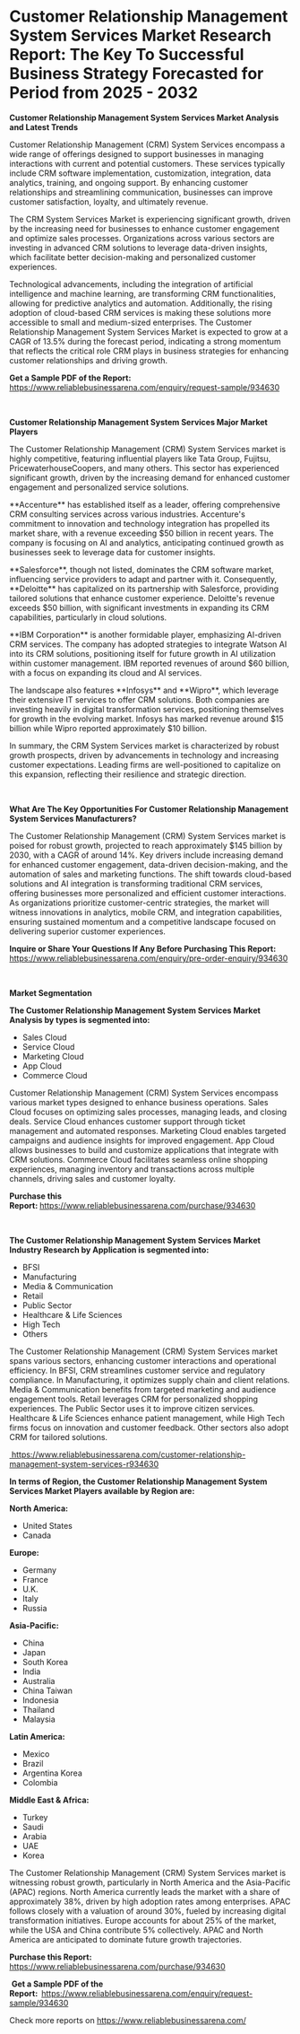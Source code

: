 <p><h1>Customer Relationship Management System Services Market Research Report: The Key To Successful Business Strategy Forecasted for Period from 2025 - 2032</h1></p><p><strong>Customer Relationship Management System Services Market Analysis and Latest Trends</strong></p>
<p><p>Customer Relationship Management (CRM) System Services encompass a wide range of offerings designed to support businesses in managing interactions with current and potential customers. These services typically include CRM software implementation, customization, integration, data analytics, training, and ongoing support. By enhancing customer relationships and streamlining communication, businesses can improve customer satisfaction, loyalty, and ultimately revenue.</p><p>The CRM System Services Market is experiencing significant growth, driven by the increasing need for businesses to enhance customer engagement and optimize sales processes. Organizations across various sectors are investing in advanced CRM solutions to leverage data-driven insights, which facilitate better decision-making and personalized customer experiences. </p><p>Technological advancements, including the integration of artificial intelligence and machine learning, are transforming CRM functionalities, allowing for predictive analytics and automation. Additionally, the rising adoption of cloud-based CRM services is making these solutions more accessible to small and medium-sized enterprises. The Customer Relationship Management System Services Market is expected to grow at a CAGR of 13.5% during the forecast period, indicating a strong momentum that reflects the critical role CRM plays in business strategies for enhancing customer relationships and driving growth.</p></p>
<p><strong>Get a Sample PDF of the Report:&nbsp;</strong> <a href="https://www.reliablebusinessarena.com/enquiry/request-sample/934630?utm_campaign=3010&utm_medium=2&utm_source=Github&utm_content=ia&utm_term=07032025&utm_id=customer-relationship-management-system-services">https://www.reliablebusinessarena.com/enquiry/request-sample/934630</a></p>
<p>&nbsp;</p>
<p><strong>Customer Relationship Management System Services Major Market Players</strong></p>
<p><p>The Customer Relationship Management (CRM) System Services market is highly competitive, featuring influential players like Tata Group, Fujitsu, PricewaterhouseCoopers, and many others. This sector has experienced significant growth, driven by the increasing demand for enhanced customer engagement and personalized service solutions.</p><p>**Accenture** has established itself as a leader, offering comprehensive CRM consulting services across various industries. Accenture's commitment to innovation and technology integration has propelled its market share, with a revenue exceeding $50 billion in recent years. The company is focusing on AI and analytics, anticipating continued growth as businesses seek to leverage data for customer insights.</p><p>**Salesforce**, though not listed, dominates the CRM software market, influencing service providers to adapt and partner with it. Consequently, **Deloitte** has capitalized on its partnership with Salesforce, providing tailored solutions that enhance customer experience. Deloitte's revenue exceeds $50 billion, with significant investments in expanding its CRM capabilities, particularly in cloud solutions.</p><p>**IBM Corporation** is another formidable player, emphasizing AI-driven CRM services. The company has adopted strategies to integrate Watson AI into its CRM solutions, positioning itself for future growth in AI utilization within customer management. IBM reported revenues of around $60 billion, with a focus on expanding its cloud and AI services.</p><p>The landscape also features **Infosys** and **Wipro**, which leverage their extensive IT services to offer CRM solutions. Both companies are investing heavily in digital transformation services, positioning themselves for growth in the evolving market. Infosys has marked revenue around $15 billion while Wipro reported approximately $10 billion.</p><p>In summary, the CRM System Services market is characterized by robust growth prospects, driven by advancements in technology and increasing customer expectations. Leading firms are well-positioned to capitalize on this expansion, reflecting their resilience and strategic direction.</p></p>
<p>&nbsp;</p>
<p><strong>What Are The Key Opportunities For Customer Relationship Management System Services Manufacturers?</strong></p>
<p><p>The Customer Relationship Management (CRM) System Services market is poised for robust growth, projected to reach approximately $145 billion by 2030, with a CAGR of around 14%. Key drivers include increasing demand for enhanced customer engagement, data-driven decision-making, and the automation of sales and marketing functions. The shift towards cloud-based solutions and AI integration is transforming traditional CRM services, offering businesses more personalized and efficient customer interactions. As organizations prioritize customer-centric strategies, the market will witness innovations in analytics, mobile CRM, and integration capabilities, ensuring sustained momentum and a competitive landscape focused on delivering superior customer experiences.</p></p>
<p><strong>Inquire or Share Your Questions If Any Before Purchasing This Report:</strong> <a href="https://www.reliablebusinessarena.com/enquiry/pre-order-enquiry/934630?utm_campaign=3010&utm_medium=2&utm_source=Github&utm_content=ia&utm_term=07032025&utm_id=customer-relationship-management-system-services">https://www.reliablebusinessarena.com/enquiry/pre-order-enquiry/934630</a></p>
<p>&nbsp;</p>
<p><strong>Market Segmentation</strong></p>
<p><strong>The Customer Relationship Management System Services Market Analysis by types is segmented into:</strong></p>
<p><ul><li>Sales Cloud</li><li>Service Cloud</li><li>Marketing Cloud</li><li>App Cloud</li><li>Commerce Cloud</li></ul></p>
<p><p>Customer Relationship Management (CRM) System Services encompass various market types designed to enhance business operations. Sales Cloud focuses on optimizing sales processes, managing leads, and closing deals. Service Cloud enhances customer support through ticket management and automated responses. Marketing Cloud enables targeted campaigns and audience insights for improved engagement. App Cloud allows businesses to build and customize applications that integrate with CRM solutions. Commerce Cloud facilitates seamless online shopping experiences, managing inventory and transactions across multiple channels, driving sales and customer loyalty.</p></p>
<p><strong>Purchase this Report:&nbsp;</strong><a href="https://www.reliablebusinessarena.com/purchase/934630?utm_campaign=3010&utm_medium=2&utm_source=Github&utm_content=ia&utm_term=07032025&utm_id=customer-relationship-management-system-services">https://www.reliablebusinessarena.com/purchase/934630</a></p>
<p>&nbsp;</p>
<p><strong>The Customer Relationship Management System Services Market Industry Research by Application is segmented into:</strong></p>
<p><ul><li>BFSI</li><li>Manufacturing</li><li>Media & Communication</li><li>Retail</li><li>Public Sector</li><li>Healthcare & Life Sciences</li><li>High Tech</li><li>Others</li></ul></p>
<p><p>The Customer Relationship Management (CRM) System Services market spans various sectors, enhancing customer interactions and operational efficiency. In BFSI, CRM streamlines customer service and regulatory compliance. In Manufacturing, it optimizes supply chain and client relations. Media & Communication benefits from targeted marketing and audience engagement tools. Retail leverages CRM for personalized shopping experiences. The Public Sector uses it to improve citizen services. Healthcare & Life Sciences enhance patient management, while High Tech firms focus on innovation and customer feedback. Other sectors also adopt CRM for tailored solutions.</p></p>
<p><a href="https://www.reliablebusinessarena.com/customer-relationship-management-system-services-r934630?utm_campaign=3010&utm_medium=2&utm_source=Github&utm_content=ia&utm_term=07032025&utm_id=customer-relationship-management-system-services">&nbsp;https://www.reliablebusinessarena.com/customer-relationship-management-system-services-r934630</a></p>
<p><strong>In terms of Region, the Customer Relationship Management System Services Market Players available by Region are:</strong></p>
<p>
    <p> <strong> North America: </strong>
        <ul>
            <li>United States</li>
            <li>Canada</li>
        </ul>
        </p> 
    <p> <strong> Europe: </strong>
        <ul>
            <li>Germany</li>
            <li>France</li>
            <li>U.K.</li>
            <li>Italy</li>
            <li>Russia</li>
        </ul>
        </p> 
    <p> <strong> Asia-Pacific: </strong>
        <ul>
            <li>China</li>
            <li>Japan</li>
            <li>South Korea</li>
            <li>India</li>
            <li>Australia</li>
            <li>China Taiwan</li>
            <li>Indonesia</li>
            <li>Thailand</li>
            <li>Malaysia</li>
        </ul>
        </p> 
    <p> <strong> Latin America: </strong>
        <ul>
            <li>Mexico</li>
            <li>Brazil</li>
            <li>Argentina Korea</li>
            <li>Colombia</li>
        </ul>
        </p> 
    <p> <strong> Middle East & Africa: </strong>
        <ul>
            <li>Turkey</li>
            <li>Saudi</li>
            <li>Arabia</li>
            <li>UAE</li>
            <li>Korea</li>
        </ul>
    </p>
    </p>
<p><p>The Customer Relationship Management (CRM) System Services market is witnessing robust growth, particularly in North America and the Asia-Pacific (APAC) regions. North America currently leads the market with a share of approximately 38%, driven by high adoption rates among enterprises. APAC follows closely with a valuation of around 30%, fueled by increasing digital transformation initiatives. Europe accounts for about 25% of the market, while the USA and China contribute 5% collectively. APAC and North America are anticipated to dominate future growth trajectories.</p></p>
<p><strong>Purchase this Report: </strong><a href="https://www.reliablebusinessarena.com/purchase/934630?utm_campaign=3010&utm_medium=2&utm_source=Github&utm_content=ia&utm_term=07032025&utm_id=customer-relationship-management-system-services">https://www.reliablebusinessarena.com/purchase/934630</a></p>
<p>&nbsp;<strong>Get a Sample PDF of the Report:&nbsp;&nbsp;</strong><a href="https://www.reliablebusinessarena.com/enquiry/request-sample/934630?utm_campaign=3010&utm_medium=2&utm_source=Github&utm_content=ia&utm_term=07032025&utm_id=customer-relationship-management-system-services">https://www.reliablebusinessarena.com/enquiry/request-sample/934630</a></p>
<p><strong></strong></p>
<p>Check more reports on <a href="https://www.reliablebusinessarena.com/?utm_campaign=3010&utm_medium=2&utm_source=Github&utm_content=ia&utm_term=07032025&utm_id=customer-relationship-management-system-services">https://www.reliablebusinessarena.com/</a></p>